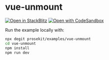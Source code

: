 # vue-unmount

[![Open in StackBlitz](https://developer.stackblitz.com/img/open_in_stackblitz.svg)](https://stackblitz.com/github/prosekit/examples/tree/master/vue-unmount)
[![Open with CodeSandbox](https://assets.codesandbox.io/github/button-edit-lime.svg)](https://codesandbox.io/p/sandbox/github/prosekit/examples/tree/master/vue-unmount)

Run the example locally with:

```bash
npx degit prosekit/examples/vue-unmount
cd vue-unmount
npm install
npm run dev
```
